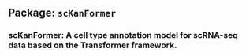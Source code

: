 
## Package: `scKanFormer`
### scKanFormer: A cell type annotation model for scRNA-seq data based on the Transformer framework.
